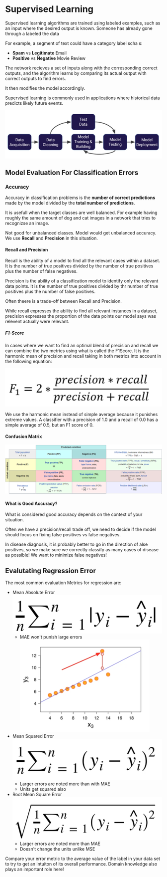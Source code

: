 # Supervised Learning
Supervised learning algorithms are trained using labeled examples, such as an input where the desired output is known. Someone has already gone through a labeled the data

For example, a segment of text could have a category label scha s:
+ **Spam** vs **Legitimate** Email
+ **Positive** vs **Negative** Movie Review

The network recieves a set of inputs along with the corresponding correct outputs, and the algorithm learns by comparing its actual output with correct outputs to find errors.

It then modifies the model accordingly.

Supervised learning is commonly used in applications where historical data predicts likely future events.

![supervised learning](Images/supervised_learning.png)

## Model Evaluation For Classification Errors

### Accuracy
Accuracy in classification problems is the **number of correct predictions** made by the model divided by the **total number of predictions**.

It is usefull when the target classes are well balanced. For example having roughly the same amount of dog and cat images in a network that tries to recognizse an image.

Not good for unbalanced classes. Model would get unbalanced accuracy. We use **Recall** and **Precision** in this situation.

#### Recall and Precision
Recall is the ability of a model to find all the relevant cases within a dataset. It is the number of true positives divided by the number of true positives plus the number of false negatives.

Precision is the ability of a classification model to identify only the relevant data points. It is the number of true positives divided by thr number of true positives plus the number of false positives.

Often theere is a trade-off between Recall and Precision.

While recall expresses the ability to find all relevant instances in a dataset,  precision expresses the proportion of the data points our model says was relevent actually were relevant.

##### F1-Score
In cases where we want to find an optimal blend of precision and recall we can combine the two metrics using what is called the F1Score. It is the harmonic mean of precision and recall taking in both metrics into account in the following equation:

![f1score equation](Images/f1score.png)

We use the harmonic mean instead of  simple average because it punishes extreme values. A classifier with a precision of 1.0 and a recall of 0.0 has a simple average of 0.5, but an F1 score of 0.

#### Confusion Matrix
![confusion matrix](Images/confustion_matrix.png)

#### What is Good Accuracy?
What is considered good accuracy depends on the context of your situation.

Often we have a precision/recall trade off, we need to decide if the model should focus on fixing false positives vs false negatives. 

In disease diagnosis, it is probably better to go in the direction of alse positives, so we make sure we correctly classify as many cases of disease as possible! We want to minimize false negatives!

## Evalutating Regression Error
The most common evaluation Metrics for regression are:
+ Mean Absolute Error
    ![mae](Images/mae.png)
    + MAE won't punish large errors
        ![mae con](Images/mae_con.png)
+ Mean Squared Error
    ![mse](Images/mse.png)
    + Larger errors are noted more than with MAE
    + Units get squared also
+ Root Mean Square Error
    ![rmse](Images/rmse.png)
    + Larger errors are noted more than MAE
    + Doesn't change the units unlike MSE

Compare your error metric to the average value of the label in your data set to try to get an intuiton of its overall performance. Domain knowledge also plays an important role here!